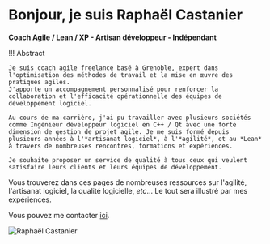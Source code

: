 # Bonjour, je suis Raphaël Castanier

**Coach Agile / Lean / XP - Artisan développeur - Indépendant**

!!! Abstract

    Je suis coach agile freelance basé à Grenoble, expert dans l'optimisation des méthodes de travail et la mise en œuvre des pratiques agiles.
    J'apporte un accompagnement personnalisé pour renforcer la collaboration et l'efficacité opérationnelle des équipes de développement logiciel.

    Au cours de ma carrière, j'ai pu travailler avec plusieurs sociétés comme Ingénieur développeur logiciel en C++ / Qt avec une forte dimension de gestion de projet agile. Je me suis formé depuis plusieurs années à l'*artisanat logiciel*, à l'*agilité*, et au *Lean* à travers de nombreuses rencontres, formations et expériences.

    Je souhaite proposer un service de qualité à tous ceux qui veulent satisfaire leurs clients et leurs équipes de développement.

Vous trouverez dans ces pages de nombreuses ressources sur l'agilité, l'artisanat logiciel, la qualité logicielle, *etc*...
Le tout sera illustré par mes expériences.

Vous pouvez me contacter [ici](#todo).

![Raphaël Castanier](img/2021_12_raphael.jpg)
